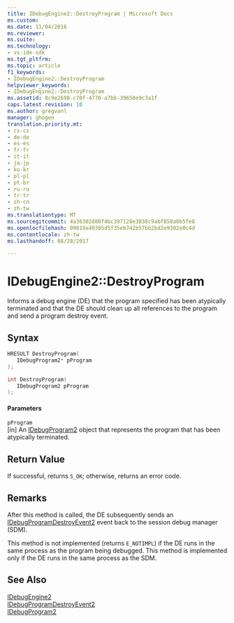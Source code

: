 ```yaml
---
title: IDebugEngine2::DestroyProgram | Microsoft Docs
ms.custom: 
ms.date: 11/04/2016
ms.reviewer: 
ms.suite: 
ms.technology:
- vs-ide-sdk
ms.tgt_pltfrm: 
ms.topic: article
f1_keywords:
- IDebugEngine2::DestroyProgram
helpviewer_keywords:
- IDebugEngine2::DestroyProgram
ms.assetid: 0c9e2698-c70f-4770-a7bb-39650e9c3a1f
caps.latest.revision: 10
ms.author: gregvanl
manager: ghogen
translation.priority.mt:
- cs-cz
- de-de
- es-es
- fr-fr
- it-it
- ja-jp
- ko-kr
- pl-pl
- pt-br
- ru-ru
- tr-tr
- zh-cn
- zh-tw
ms.translationtype: MT
ms.sourcegitcommit: 4a36302d80f4bc397128e3838c9abf858a0b5fe8
ms.openlocfilehash: 09019a49385d5f35eb742b57bb2bd2e9382e0c4d
ms.contentlocale: zh-tw
ms.lasthandoff: 08/28/2017

---
```

# <a name="idebugengine2destroyprogram"></a>IDebugEngine2::DestroyProgram
Informs a debug engine (DE) that the program specified has been atypically terminated and that the DE should clean up all references to the program and send a program destroy event.  
  
## <a name="syntax"></a>Syntax  
  
```cpp  
HRESULT DestroyProgram(   
   IDebugProgram2* pProgram  
);  
```  
  
```cpp  
int DestroyProgram(   
   IDebugProgram2 pProgram  
);  
```  
  
#### <a name="parameters"></a>Parameters  
 `pProgram`  
 [in] An [IDebugProgram2](../../../extensibility/debugger/reference/idebugprogram2.md) object that represents the program that has been atypically terminated.  
  
## <a name="return-value"></a>Return Value  
 If successful, returns `S_OK`; otherwise, returns an error code.  
  
## <a name="remarks"></a>Remarks  
 After this method is called, the DE subsequently sends an [IDebugProgramDestroyEvent2](../../../extensibility/debugger/reference/idebugprogramdestroyevent2.md) event back to the session debug manager (SDM).  
  
 This method is not implemented (returns `E_NOTIMPL`) if the DE runs in the same process as the program being debugged. This method is implemented only if the DE runs in the same process as the SDM.  
  
## <a name="see-also"></a>See Also  
 [IDebugEngine2](../../../extensibility/debugger/reference/idebugengine2.md)   
 [IDebugProgramDestroyEvent2](../../../extensibility/debugger/reference/idebugprogramdestroyevent2.md)   
 [IDebugProgram2](../../../extensibility/debugger/reference/idebugprogram2.md)
